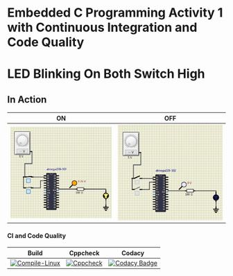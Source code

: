 # Embedded C Programming Activity 1 with Continuous Integration and Code Quality

# LED Blinking On Both Switch High

## In Action

|ON|OFF|
|:--:|:--:|
|![ON](https://github.com/KirubaThomasM/Embedded_C_Activities/blob/main/simulation/ON.PNG)|![OFF](https://github.com/KirubaThomasM/Embedded_C_Activities/blob/main/simulation/OFF.PNG)|

#### CI and Code Quality

|Build|Cppcheck|Codacy|
|:--:|:--:|:--:|
|[![Compile-Linux](https://github.com/KirubaThomasM/Embedded_C_Activities/actions/workflows/Compile.yml/badge.svg)](https://github.com/KirubaThomasM/Embedded_C_Activities/actions/workflows/Compile.yml)|[![Cppcheck](https://github.com/KirubaThomasM/Embedded_C_Activities/actions/workflows/CodeQuality.yml/badge.svg)](https://github.com/KirubaThomasM/Embedded_C_Activities/actions/workflows/CodeQuality.yml)|[![Codacy Badge](https://app.codacy.com/project/badge/Grade/643b7ca2b2dc4daba1e700c216bb87d9)](https://www.codacy.com/gh/KirubaThomasM/Embedded_C_Activities/dashboard?utm_source=github.com&amp;utm_medium=referral&amp;utm_content=KirubaThomasM/Embedded_C_Activities&amp;utm_campaign=Badge_Grade)|
